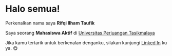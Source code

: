 # Halo semua! 

Perkenalkan nama saya **Rifqi Ilham Taufik**

Saya seorang **Mahasiswa Aktif** di [Universitas Perjuangan Tasikmalaya](https://unper.ac.id/)

Jika kamu tertarik untuk berkenalan denganku, silakan kunjungi [Linked In](https://www.linkedin.com/in/rifqi-ilham-taufik-778762287/) ku ya. 😋
